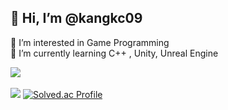 ## 👋 Hi, I’m @kangkc09
👀 I’m interested in Game Programming  
🌱 I’m currently learning C++ , Unity, Unreal Engine

<!---
kangkc09/kangkc09 is a ✨ special ✨ repository because its `README.md` (this file) appears on your GitHub profile.
You can click the Preview link to take a look at your changes.
--->
<img src="https://github-readme-stats.vercel.app/api/top-langs/?username=kangkc09&layout=compact"><br><br>
<img src="https://github-readme-stats.vercel.app/api?username=kangkc09&show_icons=true">
[![Solved.ac Profile](http://mazassumnida.wtf/api/v2/generate_badge?boj=kangkc09)](https://solved.ac/kangkc09/)
